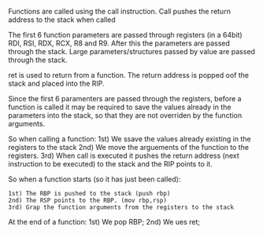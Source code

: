 Functions are called using the call instruction. Call pushes the return address to the stack when called

The first 6 function parameters are passed through registers (in a 64bit) RDI, RSI, RDX, RCX, R8 and R9. After this the parameters are passed through the stack. Large parameters/structures passed by value are passed through the stack.

ret is used to return from a function. The return address is popped oof the stack and placed into the RIP.

Since the first 6 paramenters are passed through the registers, before a function is called it may be required to save the values already in the parameters into the stack, so that they are not overriden by the function arguments.

So when calling a function:
	1st) We ssave the values already existing in the registers to the stack
	2nd) We move the arguements of the function to the registers.
	3rd) When call is executed it pushes the return address (next instruction to be executed) to the stack and the RIP points to it.

So when a function starts (so it has just been called):

	1st) The RBP is pushed to the stack (push rbp)
	2nd) The RSP points to the RBP. (mov rbp,rsp)
	3rd) Grap the function arguments from the registers to the stack

At the end of a function:
	1st) We pop RBP;
	2nd) We ues ret;

